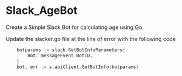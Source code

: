 # Slack_AgeBot
Create a Simple Slack Bot for calculating age using Go

Update the slacker.go file at the line of error with the following code

```go
    botparams := slack.GetBotInfoParameters{
		Bot: messageEvent.BotID,
	}
	bot, err := s.apiClient.GetBotInfo(botparams)
```